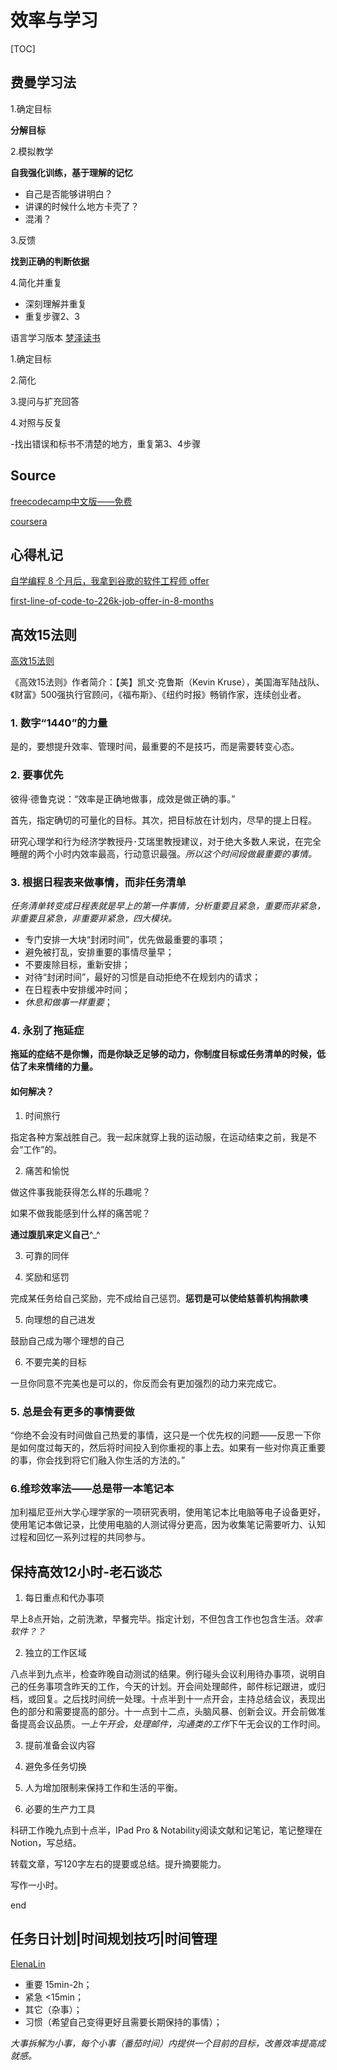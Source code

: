 # 效率与学习

[TOC]

## 费曼学习法

1.确定目标

**分解目标**

2.模拟教学

**自我强化训练，基于理解的记忆**

- 自己是否能够讲明白？
- 讲课的时候什么地方卡壳了？
- 混淆？

3.反馈

**找到正确的判断依据**

4.简化并重复

- 深刻理解并重复
- 重复步骤2、3

语言学习版本 [梦泽读书](https://www.youtube.com/watch?v=hh9kFKVKpSM)

1.确定目标

2.简化

3.提问与扩充回答

4.对照与反复

-找出错误和标书不清楚的地方，重复第3、4步骤

## Source

[freecodecamp中文版——免费](https://chinese.freecodecamp.org/)

[coursera](https://www.coursera.org/)

## 心得札记

[自学编程 8 个月后，我拿到谷歌的软件工程师 offer](https://chinese.freecodecamp.org/news/first-line-of-code-to-226k-job-offer-in-8-months/)

[first-line-of-code-to-226k-job-offer-in-8-months](https://www.freecodecamp.org/news/first-line-of-code-to-226k-job-offer-in-8-months/)



## 高效15法则

[高效15法则](https://m.sohu.com/a/230201983_358836)

《高效15法则》作者简介：【美】凯文·克鲁斯（Kevin Kruse），美国海军陆战队、《财富》500强执行官顾问，《福布斯》、《纽约时报》畅销作家，连续创业者。


### 1. 数字“1440”的力量

是的，要想提升效率、管理时间，最重要的不是技巧，而是需要转变心态。

### 2. 要事优先

彼得·德鲁克说：“效率是正确地做事，成效是做正确的事。”

首先，指定确切的可量化的目标。其次，把目标放在计划内，尽早的提上日程。

研究心理学和行为经济学教授丹･艾瑞里教授建议，对于绝大多数人来说，在完全睡醒的两个小时内效率最高，行动意识最强。*所以这个时间段做最重要的事情。*

### 3. 根据日程表来做事情，而非任务清单

*任务清单转变成日程表就是早上的第一件事情，分析重要且紧急，重要而非紧急，非重要且紧急，非重要非紧急，四大模块。*

- 专门安排一大块“封闭时间”，优先做最重要的事项；
- 避免被打乱，安排重要的事情尽量早；
- 不要废除目标，重新安排；
- 对待“封闭时间”，最好的习惯是自动拒绝不在规划内的请求；
- 在日程表中安排缓冲时间；
- *休息和做事一样重要*；

### 4. 永别了拖延症

**拖延的症结不是你懒，而是你缺乏足够的动力，你制度目标或任务清单的时候，低估了未来情绪的力量。**

#### 如何解决？

1. 时间旅行

指定各种方案战胜自己。我一起床就穿上我的运动服，在运动结束之前，我是不会“工作”的。

2. 痛苦和愉悦

做这件事我能获得怎么样的乐趣呢？

如果不做我能感到什么样的痛苦呢？

**通过腹肌来定义自己**^_^

3. 可靠的同伴

4. 奖励和惩罚

完成某任务给自己奖励，完不成给自己惩罚。**惩罚是可以使给慈善机构捐款噢**

5. 向理想的自己进发

鼓励自己成为哪个理想的自己

6. 不要完美的目标

一旦你同意不完美也是可以的，你反而会有更加强烈的动力来完成它。

### 5. 总是会有更多的事情要做

“你绝不会没有时间做自己热爱的事情，这只是一个优先权的问题——反思一下你是如何度过每天的，然后将时间投入到你重视的事上去。如果有一些对你真正重要的事，你会找到将它们融入你生活的方法的。”

### 6.维珍效率法——总是带一本笔记本

加利福尼亚州大学心理学家的一项研究表明，使用笔记本比电脑等电子设备更好，使用笔记本做记录，比使用电脑的人测试得分更高，因为收集笔记需要听力、认知过程和回忆一系列过程的共同参与。


## 保持高效12小时-老石谈芯

1. 每日重点和代办事项

早上8点开始，之前洗漱，早餐完毕。指定计划，不但包含工作也包含生活。*效率软件？？*

2. 独立的工作区域

八点半到九点半，检查昨晚自动测试的结果。例行碰头会议利用待办事项，说明自己的任务事项含昨天的工作，今天的计划。开会间处理邮件，邮件标记跟进，或归档，或回复。之后找时间统一处理。十点半到十一点开会，主持总结会议，表现出色的部分和需要提高的部分。十一点到十二点，头脑风暴、创新会议。开会前做准备提高会议品质。*一上午开会，处理邮件，沟通类的工作*下午无会议的工作时间。

3. 提前准备会议内容

4. 避免多任务切换

5. 人为增加限制来保持工作和生活的平衡。

6. 必要的生产力工具

科研工作晚九点到十点半，IPad Pro & Notability阅读文献和记笔记，笔记整理在Notion，写总结。

转载文章，写120字左右的提要或总结。提升摘要能力。

写作一小时。

end

## 任务日计划|时间规划技巧|时间管理

[ElenaLin](https://www.youtube.com/watch?v=bRd9svZS-SU)

- 重要 15min-2h；
- 紧急 <15min；
- 其它（杂事）；
- 习惯（希望自己变得更好且需要长期保持的事情）；

*大事拆解为小事，每个小事（番茄时间）内提供一个目前的目标，改善效率提高成就感。*




